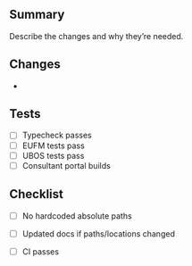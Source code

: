 ## Summary

Describe the changes and why they’re needed.

## Changes
- 

## Tests
- [ ] Typecheck passes
- [ ] EUFM tests pass
- [ ] UBOS tests pass
- [ ] Consultant portal builds

## Checklist
- [ ] No hardcoded absolute paths
- [ ] Updated docs if paths/locations changed
- [ ] CI passes


